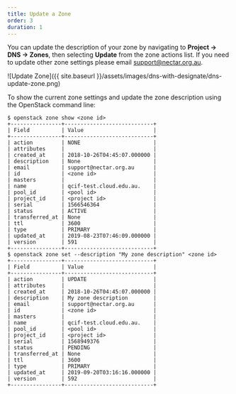 ```yaml
---
title: Update a Zone
order: 3
duration: 1
---
```


You can update the description of your zone by navigating to **Project -> DNS
-> Zones**, then selecting **Update** from the zone actions list. If you need
to update other zone settings please email
[support@nectar.org.au](mailto:support@nectar.org.au).

![Update Zone]({{ site.baseurl }}/assets/images/dns-with-designate/dns-update-zone.png)

To show the current zone settings and update the zone description using the
OpenStack command line:

```
$ openstack zone show <zone id>
+----------------+----------------------------+
| Field          | Value                      |
+----------------+----------------------------+
| action         | NONE                       |
| attributes     |                            |
| created_at     | 2018-10-26T04:45:07.000000 |
| description    | None                       |
| email          | support@nectar.org.au      |
| id             | <zone id>                  |
| masters        |                            |
| name           | qcif-test.cloud.edu.au.    |
| pool_id        | <pool id>                  |
| project_id     | <project id>               |
| serial         | 1566546364                 |
| status         | ACTIVE                     |
| transferred_at | None                       |
| ttl            | 3600                       |
| type           | PRIMARY                    |
| updated_at     | 2019-08-23T07:46:09.000000 |
| version        | 591                        |
+----------------+----------------------------+
$ openstack zone set --description "My zone description" <zone id>
+----------------+----------------------------+
| Field          | Value                      |
+----------------+----------------------------+
| action         | UPDATE                     |
| attributes     |                            |
| created_at     | 2018-10-26T04:45:07.000000 |
| description    | My zone description        |
| email          | support@nectar.org.au      |
| id             | <zone id>                  |
| masters        |                            |
| name           | qcif-test.cloud.edu.au.    |
| pool_id        | <pool id>                  |
| project_id     | <project id>               |
| serial         | 1568949376                 |
| status         | PENDING                    |
| transferred_at | None                       |
| ttl            | 3600                       |
| type           | PRIMARY                    |
| updated_at     | 2019-09-20T03:16:16.000000 |
| version        | 592                        |
+----------------+----------------------------+
```
